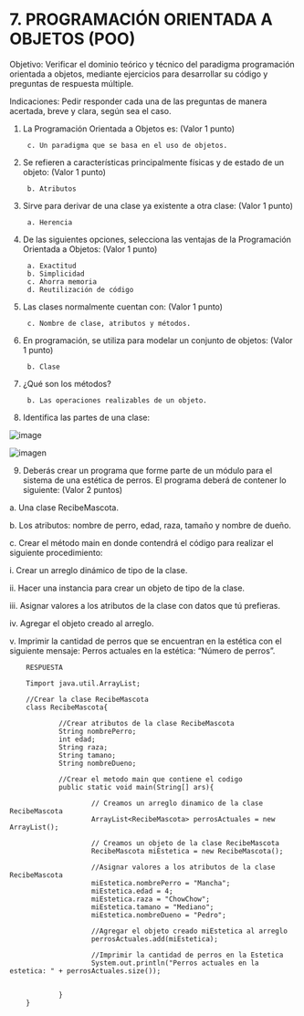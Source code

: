 # 7. PROGRAMACIÓN ORIENTADA A OBJETOS (POO)
Objetivo: Verificar el dominio teórico y técnico del paradigma programación orientada a
objetos, mediante ejercicios para desarrollar su código y preguntas de respuesta
múltiple.

Indicaciones: Pedir responder cada una de las preguntas de manera acertada, breve y
clara, según sea el caso.

1. La Programación Orientada a Objetos es: (Valor 1 punto)

       
        
        c. Un paradigma que se basa en el uso de objetos.
      
2. Se refieren a características principalmente físicas y de estado de un objeto: (Valor 1 punto)

   
        b. Atributos
        

3. Sirve para derivar de una clase ya existente a otra clase: (Valor 1 punto)

        a. Herencia
       
      
        
4. De las siguientes opciones, selecciona las ventajas de la Programación Orientada a Objetos: (Valor 1 punto)

        a. Exactitud
        b. Simplicidad
        c. Ahorra memoria
        d. Reutilización de código
        
5. Las clases normalmente cuentan con: (Valor 1 punto)


   
        c. Nombre de clase, atributos y métodos.
        
6. En programación, se utiliza para modelar un conjunto de objetos: (Valor 1 punto)

    
        b. Clase
    
        
7. ¿Qué son los métodos?

      
        b. Las operaciones realizables de un objeto.
   
        
8. Identifica las partes de una clase:

![image](https://user-images.githubusercontent.com/91554777/180586095-9353e40d-fa61-4852-aa52-8e59dc773efd.png)

![imagen](https://user-images.githubusercontent.com/107777143/185736242-c450ba19-bf81-43dc-9763-75ff74ddbc71.png)


9. Deberás crear un programa que forme parte de un módulo para el sistema de una
estética de perros. El programa deberá de contener lo siguiente: (Valor 2 puntos)

a. Una clase RecibeMascota.

b. Los atributos: nombre de perro, edad, raza, tamaño y nombre de dueño.

c. Crear el método main en donde contendrá el código para realizar el
siguiente procedimiento:

  i. Crear un arreglo dinámico de tipo de la clase.
  
  ii. Hacer una instancia para crear un objeto de tipo de la clase.
  
  iii. Asignar valores a los atributos de la clase con datos que tú prefieras.
  
  iv. Agregar el objeto creado al arreglo.
  
  v. Imprimir la cantidad de perros que se encuentran en la estética con el
  siguiente mensaje: Perros actuales en la estética: “Número de
  perros”.
  
  
   
        RESPUESTA

        Timport java.util.ArrayList;

        //Crear la clase RecibeMascota
        class RecibeMascota{

                //Crear atributos de la clase RecibeMascota
                String nombrePerro;
                int edad;
                String raza;
                String tamano;
                String nombreDueno;

                //Crear el metodo main que contiene el codigo
                public static void main(String[] ars){

                        // Creamos un arreglo dinamico de la clase RecibeMascota
                        ArrayList<RecibeMascota> perrosActuales = new ArrayList();

                        // Creamos un objeto de la clase RecibeMascota
                        RecibeMascota miEstetica = new RecibeMascota();

                        //Asignar valores a los atributos de la clase RecibeMascota
                        miEstetica.nombrePerro = "Mancha";
                        miEstetica.edad = 4;
                        miEstetica.raza = "ChowChow";
                        miEstetica.tamano = "Mediano";
                        miEstetica.nombreDueno = "Pedro";

                        //Agregar el objeto creado miEstetica al arreglo
                        perrosActuales.add(miEstetica);

                        //Imprimir la cantidad de perros en la Estetica
                        System.out.println("Perros actuales en la estetica: " + perrosActuales.size());


                }
        }
        
        
        
